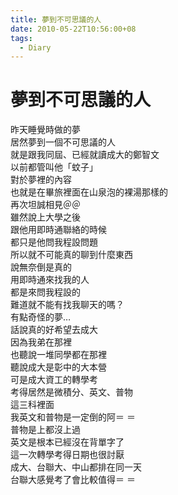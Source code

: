 ```yaml
---
title: 夢到不可思議的人
date: 2010-05-22T10:56:00+08
tags:
  - Diary
---
```

# 夢到不可思議的人

昨天睡覺時做的夢  
居然夢到一個不可思議的人  
就是跟我同屆、已經就讀成大的鄭智文  
以前都管叫他「蚊子」  
對於夢裡的內容  
也就是在畢旅裡面在山泉泡的裸湯那樣的  
再次坦誠相見＠＠  
雖然說上大學之後  
跟他用即時通聯絡的時候  
都只是他問我程設問題  
所以就不可能真的聊到什麼東西  
說無奈倒是真的  
用即時通來找我的人  
都是來問我程設的  
難道就不能有找我聊天的嗎？  
有點奇怪的夢…  
話說真的好希望去成大  
因為我弟在那裡  
也聽說一堆同學都在那裡  
聽說成大是彰中的大本營  
可是成大資工的轉學考  
考得居然是微積分、英文、普物  
這三科裡面  
我英文和普物是一定倒的阿＝ ＝  
普物是上都沒上過  
英文是根本已經沒在背單字了  
這一次轉學考得日期也很討厭  
成大、台聯大、中山都排在同一天  
台聯大感覺考了會比較值得＝ ＝
